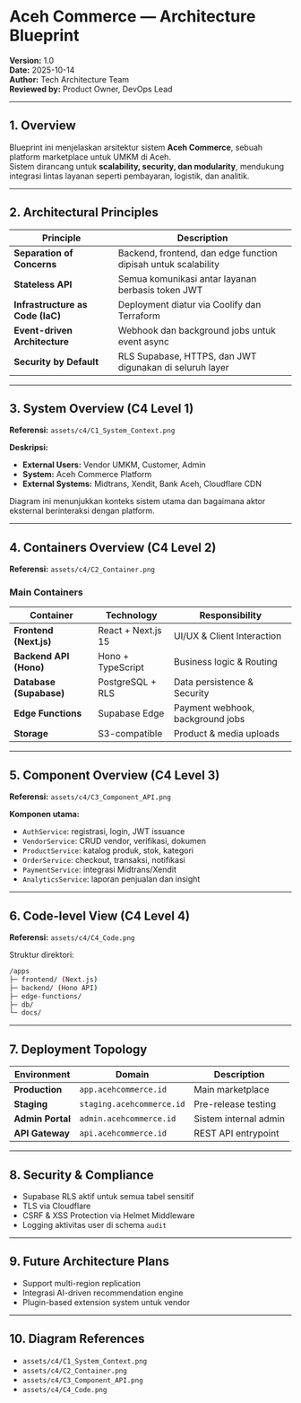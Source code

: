 # Aceh Commerce — Architecture Blueprint
**Version:** 1.0  
**Date:** 2025-10-14  
**Author:** Tech Architecture Team  
**Reviewed by:** Product Owner, DevOps Lead  

---

## 1. Overview
Blueprint ini menjelaskan arsitektur sistem **Aceh Commerce**, sebuah platform marketplace untuk UMKM di Aceh.  
Sistem dirancang untuk **scalability, security, dan modularity**, mendukung integrasi lintas layanan seperti pembayaran, logistik, dan analitik.

---

## 2. Architectural Principles
| Principle | Description |
|------------|-------------|
| **Separation of Concerns** | Backend, frontend, dan edge function dipisah untuk scalability |
| **Stateless API** | Semua komunikasi antar layanan berbasis token JWT |
| **Infrastructure as Code (IaC)** | Deployment diatur via Coolify dan Terraform |
| **Event-driven Architecture** | Webhook dan background jobs untuk event async |
| **Security by Default** | RLS Supabase, HTTPS, dan JWT digunakan di seluruh layer |

---

## 3. System Overview (C4 Level 1)
**Referensi:** `assets/c4/C1_System_Context.png`

**Deskripsi:**
- **External Users:** Vendor UMKM, Customer, Admin
- **System:** Aceh Commerce Platform
- **External Systems:** Midtrans, Xendit, Bank Aceh, Cloudflare CDN

Diagram ini menunjukkan konteks sistem utama dan bagaimana aktor eksternal berinteraksi dengan platform.

---

## 4. Containers Overview (C4 Level 2)
**Referensi:** `assets/c4/C2_Container.png`

### Main Containers
| Container | Technology | Responsibility |
|------------|-------------|----------------|
| **Frontend (Next.js)** | React + Next.js 15 | UI/UX & Client Interaction |
| **Backend API (Hono)** | Hono + TypeScript | Business logic & Routing |
| **Database (Supabase)** | PostgreSQL + RLS | Data persistence & Security |
| **Edge Functions** | Supabase Edge | Payment webhook, background jobs |
| **Storage** | S3-compatible | Product & media uploads |

---

## 5. Component Overview (C4 Level 3)
**Referensi:** `assets/c4/C3_Component_API.png`

**Komponen utama:**
- `AuthService`: registrasi, login, JWT issuance  
- `VendorService`: CRUD vendor, verifikasi, dokumen  
- `ProductService`: katalog produk, stok, kategori  
- `OrderService`: checkout, transaksi, notifikasi  
- `PaymentService`: integrasi Midtrans/Xendit  
- `AnalyticsService`: laporan penjualan dan insight  

---

## 6. Code-level View (C4 Level 4)
**Referensi:** `assets/c4/C4_Code.png`

Struktur direktori:
```bash
/apps
├─ frontend/ (Next.js)
├─ backend/ (Hono API)
├─ edge-functions/
├─ db/
└─ docs/
```


---

## 7. Deployment Topology
| Environment | Domain | Description |
|--------------|--------|-------------|
| **Production** | `app.acehcommerce.id` | Main marketplace |
| **Staging** | `staging.acehcommerce.id` | Pre-release testing |
| **Admin Portal** | `admin.acehcommerce.id` | Sistem internal admin |
| **API Gateway** | `api.acehcommerce.id` | REST API entrypoint |

---

## 8. Security & Compliance
- Supabase RLS aktif untuk semua tabel sensitif  
- TLS via Cloudflare  
- CSRF & XSS Protection via Helmet Middleware  
- Logging aktivitas user di schema `audit`

---

## 9. Future Architecture Plans
- Support multi-region replication  
- Integrasi AI-driven recommendation engine  
- Plugin-based extension system untuk vendor  

---

## 10. Diagram References
- `assets/c4/C1_System_Context.png`
- `assets/c4/C2_Container.png`
- `assets/c4/C3_Component_API.png`
- `assets/c4/C4_Code.png`
